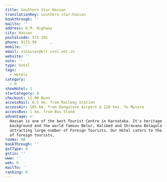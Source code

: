 ```yaml
---
title: Southern Star Hassan
translationKey: southern-star-hassan
bookthrough: ''
mailto: ''
address: B.M. Highway
city: Hassan
postalcode: 573 201
phone: 8172-99      ,
mobile: ''
email: sshassan@blr.vsnl.net.in
website: ''
note: ''
type: hotel
tags:
  - Hotels
category:
  - H
showHotel: 1
starCategory: 0
checkout: 12.00 Noon
accessRail: 0.5 km. from Railway Station
accessAir: 185 km. from Bangalore Airport & 120 kms. To Mysore
accessBus: 1 km. from Bus Stand
advantage: >-
  Hassan is one of the best Tourist Centre in Karnataka. It's heritage
  background and the world famous Belur, Halibed and Shravana Belagula are
  attracting large number of Foreign Tourists. Our Hotel caters to the standard
  of foreign tourists,
rooms: 48
bookThrough: ''
gstType: 0
gstin: ''
www: ''
web: 0
mailTo: ''
ranking: 0
---
```







